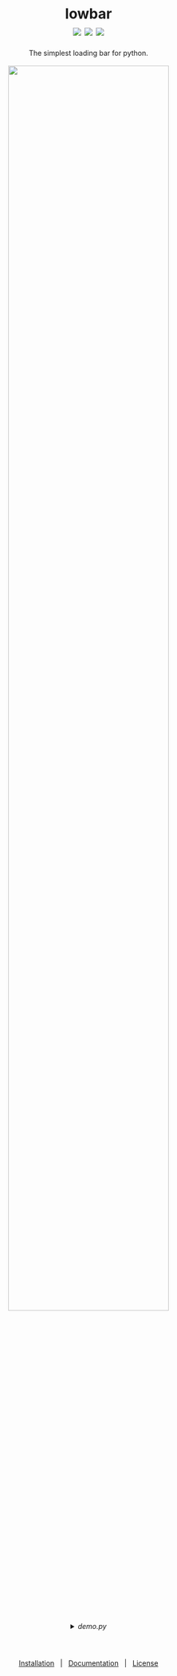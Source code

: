 <div align="center">
<h1>
lowbar<br />
<a target="_blank" href="src/lowbar/lowbar.py" title="Lines"><img src="https://img.shields.io/static/v1?label=Lines&message=61&color=green&style=flat-square"></a> <a target="_blank" href="LICENSE" title="License"><img src="https://img.shields.io/static/v1?label=License&message=The%20Unlicense&color=blue&style=flat-square"></a> <a target="_blank" href="pyproject.toml" title="Version"><img src="https://img.shields.io/static/v1?label=Version&message=0.1.0&color=red&style=flat-square"></a>
</h1>
The simplest loading bar for python.
<br /><br />
<img src="https://user-images.githubusercontent.com/68383195/179389436-a33af225-ba39-4b3e-bb6c-f0f5f25417f3.gif" width="80%">
<details>
<summary><em>demo.py</em></summary>
<div align="left">
<pre>
<code># All the sleep calls would be tasks to
# complete in a real program
<br />
import lowbar, time, random
<br />
bar = lowbar.lowbar()
<br />
completion = 0
<br />
for i in range(10):
    time.sleep(random.random())
    bar.update_smooth(completion)
    bar.log(f"Task {i+1} completed")
    completion += 10
bar.clear()
<br />
print("\nRunning checks...")
bar.update(0)
time.sleep(1)
bar.update_smooth(10)
time.sleep(2)
bar.update_smooth(40)
time.sleep(2)
bar.update_smooth(100)
bar.clear()
print("Tasks complete!")</code></pre>
</div>
</details>
<h3>

<h3>
</div>
<br />
<br />
<div align="center">
<a href="INSTALLATION.md">Installation</a> &nbsp; | &nbsp;
<a href="DOCUMENTATION.md">Documentation</a> &nbsp; | &nbsp;
<a href="LICENSE">License</a>
</div>
